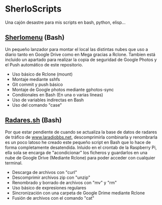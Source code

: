 # SherloScripts #
Una cajón desastre para mis scripts en bash, python, elisp...

## [Sherlomenu](https://github.com/sherlockes/SherloScripts/blob/master/sherlomenu) (Bash) ##
Un pequeño lanzador para montar el local las distintas nubes que uso a diario tanto en Google Drive como en Mega gracias a Rclone. Tambien está incluido un apartado para realizar la copia de seguridad de Google Photos y el Push automático de este repositorio.

* Uso básico de Rclone (mount)
* Montaje mediante sshfs
* Git commit y push básico
* Montaje de Google photos mediante gphotos-sync
* Condiionales en Bash (En una o varias líneas)
* Uso de variables indirectas en Bash
* Uso del comando "case"

## [Radares.sh](https://github.com/sherlockes/SherloScripts/blob/master/radares.sh) (Bash) ##
Por que estar pendiente de cuando se actualiza la base de datos de radares de tráfico de www.laradiobbs.net, descomprimirla combinarla y renombrarla es un poco latoso he creado este pequeño script en Bash que lo hace de forma completamente desatendida.  Inluido en el crontab de la Raspberry Pi, ella sola se encarga de "acondicionar" los ficheros y guardarlos en una nube de Google Drive (Mediante Rclone) para poder acceder con cualquier terminal.

* Descarga de archivos con "curl"
* Descomprimir archivos zip con "unzip"
* Renombrado y borrado de archivos con "mv" y "rm"
* Uso básico de expresiones regulares
* Sincronización con una carpeta de Google Drime mediante Rclone
* Fusión de archivos con el comando "cat"

